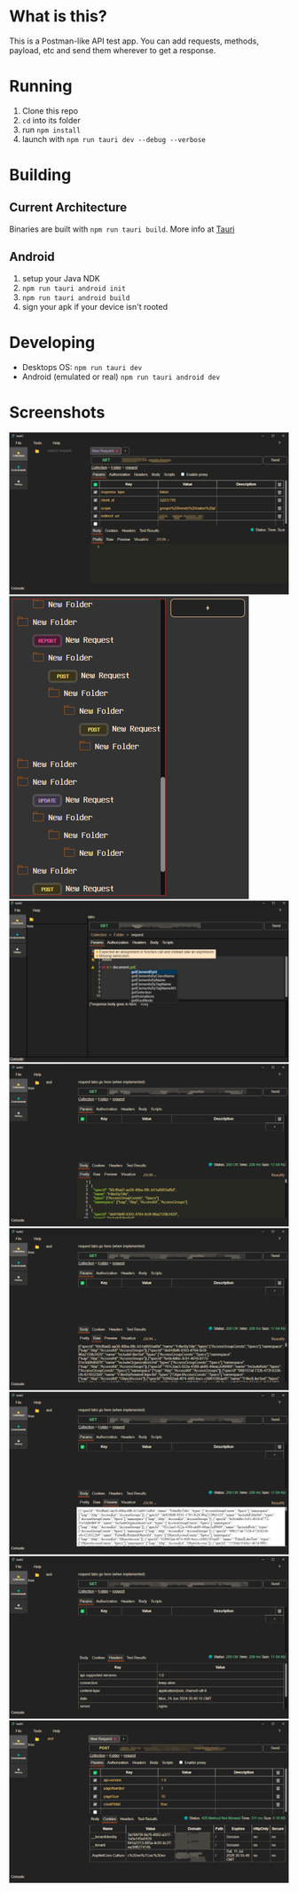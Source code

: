# What is this?

This is a Postman-like API test app.
You can add requests, methods, payload, etc and send them wherever to get a response.

# Running
1. Clone this repo
2. `cd` into its folder
3. run `npm install`
4. launch with `npm run tauri dev --debug --verbose`

# Building
## Current Architecture
Binaries are built with `npm run tauri build`.
More info at [Tauri](https://v2.tauri.app/distribute/)

## Android
1. setup your Java NDK
2. `npm run tauri android init`
3. `npm run tauri android build`
4. sign your apk if your device isn't rooted

# Developing

- Desktops OS: `npm run tauri dev`
- Android (emulated or real) `npm run tauri android dev`

# Screenshots
[![](screenshots/shot%20(8).png)](screenshots/shot%20(8).png)
[![](screenshots/shot%20(1).png)](screenshots/shot%20(1).png)
[![](screenshots/shot%20(2).png)](screenshots/shot%20(2).png)
[![](screenshots/shot%20(3).png)](screenshots/shot%20(3).png)
[![](screenshots/shot%20(4).png)](screenshots/shot%20(4).png)
[![](screenshots/shot%20(5).png)](screenshots/shot%20(5).png)
[![](screenshots/shot%20(6).png)](screenshots/shot%20(6).png)
[![](screenshots/shot%20(7).png)](screenshots/shot%20(7).png)

